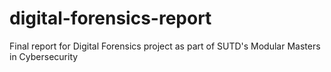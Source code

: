 # digital-forensics-report
Final report for Digital Forensics project as part of SUTD's Modular Masters in Cybersecurity
